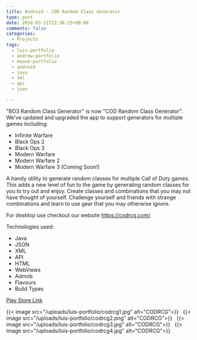```yaml
---
title: Android - COD Random Class Generator
type: post
date: 2018-03-21T22:36:25+00:00
comments: false
categories:
  - Projects
tags:
  - luis-portfolio
  - andrew-portfolio
  - maave-portfolio
  - android
  - java
  - xml
  - api
  - json

---
```


"BO3 Random Class Generator" is now "COD Random Class Generator". We've updated and upgraded the app to support generators for multiple games including:

- Infinite Warfare
- Black Ops 2
- Black Ops 3
- Modern Warfare
- Modern Warfare 2
- Modern Warfare 3 (Coming Soon!)

A handy utility to generate random classes for multiple Call of Duty games. This adds a new level of fun to the game by generating random classes for you to try out and enjoy. Create classes and combinations that you may not have thought of yourself. Challenge yourself and friends with strange combinations and learn to use gear that you may otherwise ignore.

For desktop use checkout our website https://codrcg.com/

<!--more-->

Technologies used:

 - Java
 - JSON
 - XML
 - API
 - HTML
 - WebViews
 - Admob
 - Flavours
 - Build Types

[Play Store Link](https://play.google.com/store/apps/details?id=com.techreanimate.blackops3)

{{< image src="/uploads/luis-portfolio/codrcg1.jpg" alt="CODRCG">}}
&nbsp;
{{< image src="/uploads/luis-portfolio/codrcg2.png" alt="CODRCG">}}
&nbsp;
{{< image src="/uploads/luis-portfolio/codrcg3.jpg" alt="CODRCG">}}
&nbsp;
{{< image src="/uploads/luis-portfolio/codrcg4.jpg" alt="CODRCG">}}